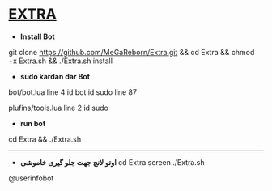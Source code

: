 # [EXTRA](https://t.me/BotReborn_Ch)
* **Install Bot**

git clone https://github.com/MeGaReborn/Extra.git && cd Extra && chmod +x Extra.sh && ./Extra.sh install

* **sudo kardan dar Bot**

bot/bot.lua line 4 id bot id sudo line 87

plufins/tools.lua  line 2 id sudo

 * **run bot**
 
cd Extra && ./Extra.sh

***********************

* **اوتو لانچ جهت جلو گیری خاموشی**
cd Extra
screen ./Extra.sh

@userinfobot

